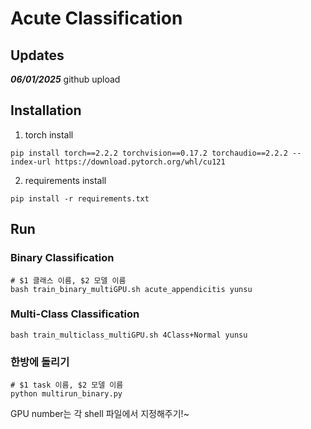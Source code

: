 # Acute Classification


## Updates

***06/01/2025***
github upload

## Installation
1. torch install
```
pip install torch==2.2.2 torchvision==0.17.2 torchaudio==2.2.2 --index-url https://download.pytorch.org/whl/cu121
```

2. requirements install
```
pip install -r requirements.txt
```


## Run
### Binary Classification
```
# $1 클래스 이름, $2 모델 이름
bash train_binary_multiGPU.sh acute_appendicitis yunsu
```

### Multi-Class Classification
```
bash train_multiclass_multiGPU.sh 4Class+Normal yunsu
```


### 한방에 돌리기
```
# $1 task 이름, $2 모델 이름
python multirun_binary.py
```
GPU number는 각 shell 파일에서 지정해주기!~
